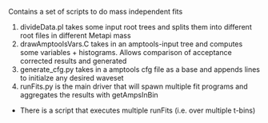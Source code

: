 Contains a set of scripts to do mass independent fits
1. divideData.pl takes some input root trees and splits them into different root files in different Metapi mass
2. drawAmptoolsVars.C takes in an amptools-input tree and computes some variables + histograms. Allows comparison of acceptance corrected results and generated
3. generate_cfg.py takes in a amptools cfg file as a base and appends lines to initialze any desired waveset
4. runFits.py is the main driver that will spawn multiple fit programs and aggregates the results with getAmpsInBin
- There is a script that executes multiple runFits (i.e. over multiple t-bins)

